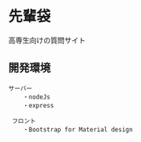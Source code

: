 # 先輩袋
高専生向けの質問サイト  
  
  
## 開発環境
	サーバー
		・nodeJs
		・express
	
 	 フロント
  		・Bootstrap for Material design
